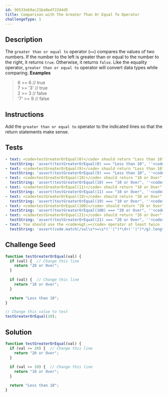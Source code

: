 ```yaml
---
id: 56533eb9ac21ba0edf2244d5
title: Comparison with the Greater Than Or Equal To Operator
challengeType: 1
---
```


## Description
<section id='description'>
The <code>greater than or equal to</code> operator (<code>&gt;=</code>) compares the values of two numbers. If the number to the left is greater than or equal to the number to the right, it returns <code>true</code>. Otherwise, it returns <code>false</code>.
Like the equality operator, <code>greater than or equal to</code> operator will convert data types while comparing.
<strong>Examples</strong>
<blockquote> 6  >=  6  // true<br> 7  >= '3' // true<br> 2  >=  3  // false<br>'7' >=  9  // false</blockquote>
</section>

## Instructions
<section id='instructions'>
Add the <code>greater than or equal to</code> operator to the indicated lines so that the return statements make sense.
</section>

## Tests
<section id='tests'>

```yml
- text: <code>testGreaterOrEqual(0)</code> should return "Less than 10"
  testString: 'assert(testGreaterOrEqual(0) === "Less than 10", ''<code>testGreaterOrEqual(0)</code> should return "Less than 10"'');'
- text: <code>testGreaterOrEqual(9)</code> should return "Less than 10"
  testString: 'assert(testGreaterOrEqual(9) === "Less than 10", ''<code>testGreaterOrEqual(9)</code> should return "Less than 10"'');'
- text: <code>testGreaterOrEqual(10)</code> should return "10 or Over"
  testString: 'assert(testGreaterOrEqual(10) === "10 or Over", ''<code>testGreaterOrEqual(10)</code> should return "10 or Over"'');'
- text: <code>testGreaterOrEqual(11)</code> should return "10 or Over"
  testString: 'assert(testGreaterOrEqual(11) === "10 or Over", ''<code>testGreaterOrEqual(11)</code> should return "10 or Over"'');'
- text: <code>testGreaterOrEqual(19)</code> should return "10 or Over"
  testString: 'assert(testGreaterOrEqual(19) === "10 or Over", ''<code>testGreaterOrEqual(19)</code> should return "10 or Over"'');'
- text: <code>testGreaterOrEqual(100)</code> should return "20 or Over"
  testString: 'assert(testGreaterOrEqual(100) === "20 or Over", ''<code>testGreaterOrEqual(100)</code> should return "20 or Over"'');'
- text: <code>testGreaterOrEqual(21)</code> should return "20 or Over"
  testString: 'assert(testGreaterOrEqual(21) === "20 or Over", ''<code>testGreaterOrEqual(21)</code> should return "20 or Over"'');'
- text: You should use the <code>&gt;=</code> operator at least twice
  testString: 'assert(code.match(/val\s*>=\s*(''|")*\d+(''|")*/g).length > 1, ''You should use the <code>&gt;=</code> operator at least twice'');'

```

</section>

## Challenge Seed
<section id='challengeSeed'>

<div id='js-seed'>

```js
function testGreaterOrEqual(val) {
  if (val) {  // Change this line
    return "20 or Over";
  }
  
  if (val) {  // Change this line
    return "10 or Over";
  }

  return "Less than 10";
}

// Change this value to test
testGreaterOrEqual(10);
```

</div>



</section>

## Solution
<section id='solution'>


```js
function testGreaterOrEqual(val) {
  if (val >= 20) {  // Change this line
    return "20 or Over";
  }
  
  if (val >= 10) {  // Change this line
    return "10 or Over";
  }

  return "Less than 10";
}
```

</section>
